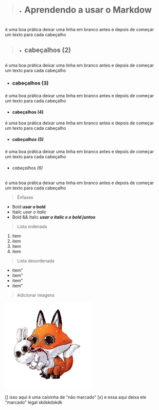 > - # Aprendendo a usar o Markdow <h1>

é uma boa prática deixar uma linha em branco antes e depois de começar um texto para cada cabeçalho

> - ## cabeçalhos (2) <h2>

é uma boa prática deixar uma linha em branco antes e depois de começar um texto para cada cabeçalho

- ### cabeçalhos (3) <h3>

é uma boa prática deixar uma linha em branco antes e depois de começar um texto para cada cabeçalho

- #### cabeçalhos (4) <h4>

é uma boa prática deixar uma linha em branco antes e depois de começar um texto para cada cabeçalho

- ##### cabeçalhos (5) <h5>

é uma boa prática deixar uma linha em branco antes e depois de começar um texto para cada cabeçalho

- ###### cabeçalhos (6) <h6>

é uma boa prática deixar uma linha em branco antes e depois de começar um texto para cada cabeçalho

> Ênfases

- Bold
  **usar o bold**
- Italic
  _usar o italic_
- Bold && Italic
  **_usar o italic e o bold juntos_**

> Lista ordenada

1. item
2. item
3. item
4. item

> Lista desordenada

- item"
- item"
- item"
- item"

> Adicionar imagens

![Raposobl_icone](../img/Raposobl.png "Icone")
 
[] isso aqui é uma caixinha de "não marcado"
[x] e essa aqui deixa ele "marcado" legal skdskdskdk

